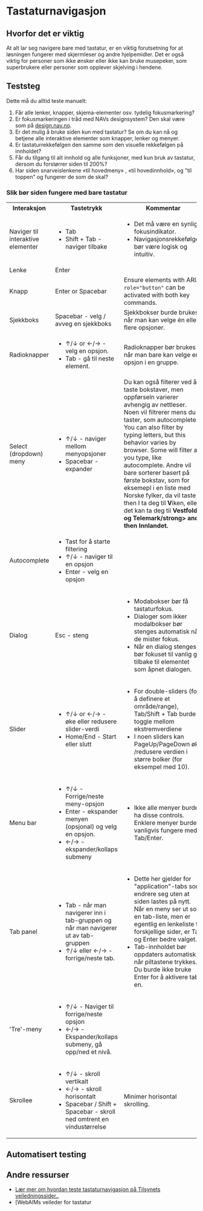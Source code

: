 # Tastaturnavigasjon

## Hvorfor det er viktig
At alt lar seg navigere bare med tastatur, er en viktig forutsetning for at løsningen fungerer med skjermleser og andre hjelpemidler. Det er også viktig for personer som ikke ønsker eller ikke kan bruke musepeker, som superbrukere eller personer som opplever skjelving i hendene.

## Teststeg
Dette må du alltid teste manuelt:

1. Får alle lenker, knapper, skjema-elementer osv. tydelig fokusmarkering?
2. Er fokusmarkeringen i tråd med NAVs designsystem? Den skal være som på [design.nav.no](https://design.nav.no/).
3. Er det mulig å bruke siden kun med tastatur?  Se om du kan nå og betjene alle interaktive elementer som knapper, lenker og menyer.
4. Er tastaturrekkefølgen den samme som den visuelle rekkefølgen på innholdet? 
5. Får du tilgang til alt innhold og alle funksjoner, med kun bruk av tastatur, dersom du forstørrer siden til 200%? 
6. Har siden snarveislenkene «til hovedmeny» , «til hovedinnhold», og "til toppen" og fungerer de som de skal?  

### Slik bør siden fungere med bare tastatur
<table>
	<tbody><tr>
		<th scope="col">Interaksjon </th>
		<th scope="col">Tastetrykk</th>
		<th scope="col">Kommentar</th>
	</tr>
	<tr>
		<td>Naviger til interaktive elementer</td>
		<td><ul>
			<li><span class="keycap">Tab</span></li>
			<li><span class="keycap">Shift</span> + <span class="keycap">Tab</span> - naviger tilbake</li>
		</ul>			</td>
		<td>
			<ul>
				<li>Det må være en synlig fokusindikator.</li>
				<li>Navigasjonsrekkefølgen bør være logisk og intuitiv.</li>
			</ul>
		</td>
	</tr>
	<tr>
		<td>Lenke</td>
		<td><span class="keycap">Enter</span></td>
		<td></td>
	</tr>
	<tr>
		<td>Knapp</td>
		<td><span class="keycap">Enter</span> or <span class="keycap">Spacebar</span></td>
		<td>Ensure elements with ARIA <code>role="button"</code> can  be activated with both key commands.</td>
	</tr>
	<tr>
		<td>Sjekkboks</td>
		<td><span class="keycap">Spacebar</span> - velg / avveg en sjekkboks</td>
		<td>Sjekkbokser burde brukes når man kan velge én eller flere opsjoner.</td>
	</tr>
	<tr>
		<td>Radioknapper</td>
		<td>
			<ul>
				<li><span class="keycap">↑</span>/<span class="keycap">↓</span> or <span class="keycap">←</span>/<span class="keycap">→</span> - velg en opsjon. </li>
				<li><span class="keycap">Tab</span> - gå til neste element.</li>
			</ul>
		</td>
		<td>Radioknapper bør brukes når man bare kan velge en opsjon i en gruppe.</td>
	</tr>
	<tr>
		<td>Select (dropdown) meny</td>
		<td>
			<ul>
				<li><span class="keycap">↑</span>/<span class="keycap">↓</span> - naviger mellom menyopsjoner</li>
				<li><span class="keycap">Spacebar</span> - expander</li>
			</ul>
		</td>
		<td>Du kan også filterer ved å taste bokstaver, men oppførseln varierer avhengig av nettleser. Noen vil filtrerer mens du taster, som autocomplete. You can also filter by typing letters, but this behavior varies by browser. Some will filter as you type, like autocomplete. Andre vil bare sorterer basert på første bokstav, som for eksemepl i en liste med Norske fylker, da vil taste <span class="keycap">V</span> then <span class="keycap">I</span> ta deg til <strong>V</strong>iken, eller det kan ta deg til <strong>Vestfold og Telemark/strong> and then <strong>I</strong>nnlandet.</td>
	</tr>
	<tr>
		<td>Autocomplete</td>
		<td>
			<ul>
				<li>Tast for å starte filtering</li>
				<li><span class="keycap">↑</span>/<span class="keycap">↓</span> - naviger til en opsjon</li>
				<li><span class="keycap">Enter</span> - velg en opsjon</li>
			</ul>
		</td>
		<td></td>
	</tr>
	<tr>
		<td>Dialog</td>
		<td><span class="keycap">Esc</span> - steng</td>
		<td>
			<ul>
				<li>Modabokser bør få tastaturfokus.</li>
				<li>Dialoger som ikker modalbokser bør stenges automatisk når de mister fokus.</li>
				<li>Når en dialog stenges, bør fokuset til vanlig gå tilbake til elementet som åpnet dialogen.</li>
			</ul>
		</td>
	</tr>
	<tr>
		<td>Slider</td>
		<td>
			<ul>
				<li><span class="keycap">↑</span>/<span class="keycap">↓</span> or <span class="keycap">←</span>/<span class="keycap">→</span> - øke eller redusere slider-verdi</li>
				<li><span class="keycap">Home</span>/<span class="keycap">End</span> - Start eller slutt</li>
			</ul>								
		</td>
		<td>
			<ul>
				<li>For double-sliders (for å definere et område/range), <span class="keycap">Tab</span>/<span class="keycap">Shift</span> + <span class="keycap">Tab</span> burde toggle mellom ekstremverdiene</li>
				<li>I noen sliders kan <span class="keycap">PageUp</span>/<span class="keycap">PageDown</span> øke /redusere verdien i større bolker (for eksempel med 10).</li>
			</ul>								
		</td>
	</tr>
	<tr>
		<td>Menu bar</td>
		<td>
			<ul>
				<li><span class="keycap">↑</span>/<span class="keycap">↓</span> - Forrige/neste meny-opsjon</li>
				<li><span class="keycap">Enter</span> - ekspander menyen (opsjonal) og velg en opsjon.</li>
				<li><span class="keycap">←</span>/<span class="keycap">→</span> - ekspander/kollaps submeny</li>
			</ul>
		</td>
		<td>
			<ul>
				<li>Ikke alle menyer burde ha disse controls. Enklere menyer burde vanligvis fungere med <span class="keycap">Tab</span>/<span class="keycap">Enter</span>.</li>
			</ul>
		</td>
	</tr>
	<tr>
		<td>Tab panel</td>
		<td>
			<ul>
				<li><span class="keycap">Tab</span> - når man navigerer inn i tab-gruppen og når man navigerer ut av tab-gruppen</li>
				<li><span class="keycap">↑</span>/<span class="keycap">↓</span> eller <span class="keycap">←</span>/<span class="keycap">→</span> - forrige/neste tab.</li>									
			</ul>
		</td>
		<td>
			<ul>
				<li>Dette her gjelder for "application"-tabs som endrere seg uten at siden lastes på nytt. Når en meny ser ut som en tab-liste, men er egentlig en lenkeliste til forskjellige sider, er <span class="keycap">Tab</span> og <span class="keycap">Enter</span> bedre valget.</li>
				<li>Tab-innholdet bør oppdaters automatisk når piltastene trykkes. Du burde ikke bruke Enter for å aktivere tab-en.</li>
			</ul>
		</td>
	</tr>
	<tr>
		<td>'Tre'-meny</td>
		<td>
			<ul>
				<li><span class="keycap">↑</span>/<span class="keycap">↓</span> - Naviger til forrige/neste opsjon</li>
				<li><span class="keycap">←</span>/<span class="keycap">→</span> - Ekspander/kollaps submeny, gå opp/ned et nivå.</li>
			</ul>
		</td>
		<td></td>
	</tr>
	<tr>						
		<td>Skrollee </td>
		<td>
			<ul>
				<li><span class="keycap">↑</span>/<span class="keycap">↓</span> - skroll vertikalt</li>
				<li><span class="keycap">←</span>/<span class="keycap">→</span> - skroll horisontalt</li>
				<li><span class="keycap">Spacebar</span> / <span class="keycap">Shift</span> + <span class="keycap">Spacebar</span> - skroll ned omtrent en vindustørrelse</li>
			</ul>
		</td>
		<td>
			<p>Minimer horisontal skrolling.</p>
		</td>
	</tr>
</tbody></table>

## Automatisert testing


## Andre ressurser
* [Lær mer om hvordan teste tastaturnavigasjon på Tilsynets veiledningssider.. ](https://uu.difi.no/krav-og-regelverk/kom-i-gang/hvordan-teste-universell-utforming-av-ditt-nettsted#tastaturnavigering)
* [WebAIMs veileder for tastatur
